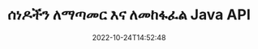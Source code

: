 ---
############################# Static ############################
layout: "product"
date: 2022-10-24T14:52:48
draft: false

product: "Merger"
product_tag: "merger"
platform: "Java"
platform_tag: "java"

############################# Head ############################
head_title: "የጃቫ ሰነድ ውህደት ኤፒአይ | Word Excel PDF XPS EPUB አዋህድ እና አስወግድ"
head_description: "የሰነዶች ውህደት ኤፒአይ ለጃቫ። የፒዲኤፍ፣ ማይክሮሶፍት ዎርድ፣ ኤክሴል፣ የዝግጅት አቀራረቦችን፣ Visio፣ XPS እና EPUB ቅርጸቶችን ያዋህዱ፣ ይከፋፈሉ፣ ይቀያይሩ፣ ይደርዙ እና ይሰርዙ።"

############################# Header ############################
title: "ሰነዶችን ለማጣመር እና ለመከፋፈል Java API"
description: "በጉዞ ላይ ሳሉ ገጾችን፣ ተንሸራታቾችን እና ሥዕላዊ መግለጫዎችን የሚያጣምሩ፣ የሚቀዳደሙ፣ የሚቀያየሩ፣ የሚቆርጡ ወይም የሚሰርዙ ከፍተኛ አፈጻጸም ያላቸው መተግበሪያዎችን ይገንቡ።"
button:
    enable: true

############################# SubMenu ############################
submenu:
    enable: true
    
    left:
        img_alt: "GroupDocs.Merger for Java"
        image: "https://www.groupdocs.cloud/templates/groupdocs/images/product-logos/groupdocs-merger-java.png"
        product: "GroupDocs.Merger"
        platform: "Java"

    middle:
        button:
            # button loop
            - link: "#overview"
              text: "አጠቃላይ እይታ"

            # button loop
            - link: "#features"
              text: "ዋና መለያ ጸባያት"

            # button loop
            - link: "#support"
              text: "ድጋፍ"

            # button loop
            - link: "https://products.groupdocs.app/merger"
              text: "የቀጥታ ማሳያ"

            # button loop
            - link: "https://purchase.groupdocs.com/pricing/merger/java"
              text: "የዋጋ አሰጣጥ"

    right:
        link_download: "https://downloads.groupdocs.com/merger"
        link_learn: "https://docs.groupdocs.com/merger/java/"
        link_buy: "https://purchase.groupdocs.com"

############################# Overview ############################
overview:
    enable: true
    content: |
      የቡድን ሰነዶች.መዋሃድ ለጃቫ ከፍተኛ የመስመር ላይ የንግድ መተግበሪያዎችን በፍጥነት እንዲያዳብሩ ያደርግዎታል። በትንሽ ኮድ የጃቫ አፕሊኬሽኖችዎ አንድ ገጽ ወይም የገጾች ስብስብ ፣ ስላይዶች እና ሥዕላዊ መግለጫዎች ሊዋሃዱ ፣ ሊቀደዱ ፣ ሊወዙ ፣ ሊቆርጡ እና ሊሰርዙ ይችላሉ። የይለፍ ቃል ጥበቃን በመተግበር ወይም በማስወገድ በሚታወቁ እና በማይታወቁ ቅርጸቶች ደህንነታቸው በተጠበቁ ፋይሎች ላይ የማዋሃድ ስራዎች ሊከናወኑ ይችላሉ።  

      
    tabs:
      enable: true
      
      ## TAB ONE ##
      tab_one:
        description: |
          የሚከተለው የGroupDocs.Merger ለጃቫ አጠቃላይ እይታ ነው።
      
        left:
          enable: true
          icon: "fab fa-html5"
          title: "የሰነድ ስራዎች"
          content: |
            * የገጽ ቅደም ተከተል ለውጥ
            * ገጾችን ያስወግዱ ወይም ይሰርዙ
            * ሰነድ ይከፋፍሉ ወይም ይሰብሩ
            * ማናቸውንም ሁለት ገጾች ይቀያይሩ ወይም ያጥፉ
            * ነጠላ ወይም ብዙ ገጾችን ይከርክሙ
            * ብዙ ሰነዶችን ይቀላቀሉ
        
        right:
          enable: true
          icon: "fab fa-html5"
          title: "የደህንነት ስራዎች"
          content: |
            * የሰነድ ደህንነትን ያዋቅሩ
            * የሰነድ ደህንነት ሁኔታን ያረጋግጡ
            * የሰነድ ይለፍ ቃል ያዘጋጁ
            * የሰነድ ይለፍ ቃል ያዘምኑ
            * የሰነድ ይለፍ ቃል ያስወግዱ
      
      ## TAB TWO ##
      tab_two:
        description: |
          GroupDocs.Merger ለጃቫ የሚከተሉትን [የሰነድ ፋይል ቅርጸቶች](https://docs.groupdocs.com/merger/java/supported-document-formats/) ማዋሃድ ይደግፋል።

        left:
          enable: true
          table:
            # table loop
            - title: "ማይክሮሶፍት ኦፊስ"
              content: |
                * ** ቃል፡** DOC፣ DOCX፣ DOCM፣ DOT፣ DOTX፣ DOTM፣ RTF፣ TXT
                * ** Excel:** XLS፣ XLSX፣ XLSM፣ XLSB፣ XLTM፣ XLT፣ XLTM፣ XLTX፣ XLAM፣ SXC፣ የተመን ሉህML
                * **PowerPoint:** PPT፣ PPTX፣ PPS፣ PPSX፣ PPSM፣ POT፣ POTM፣ POTX፣ PPTM
                * **አንድ ማስታወሻ፡** አንድ

        right:
          enable: true
          table:
            # table loop
            - title: "ክፍት ሰነድ እና ሌሎች ቅርጸቶች"
              content: |
                * **የክፍት ሰነድ ቅርጸቶች**፡ ODT፣ OTT፣ ODP፣ OTP፣ ODS
                * ** ቋሚ አቀማመጥ ***: ፒዲኤፍ, XPS
                * ** ምስሎች ***: BMP, PNG, TIFF
                * ** ድር ***: HTML፣ MHT፣ MHTML
                * ** ጽሑፍ ***፡ TXT፣ CSV፣ TSV
                * ** ላቴክስ ***: TEX
                * ** ኢመጽሐፍ ***: EPUB

      ## TAB THREE ##
      tab_three:
        description: |
          GroupDocs.Merger ለጃቫ የሚከተሉትን ኦፕሬቲንግ ሲስተሞች፣ ማዕቀፎች እና የጥቅል አስተዳዳሪዎች ይደግፋል።
        
        left:
          enable: true
          table:
            # table loop
            - icon: "fab fa-windows"
              title: "ስርዓተ ክወናዎች"
              content: |
                * የማይክሮሶፍት ዊንዶውስ ዴስክቶፕ
                * የማይክሮሶፍት ዊንዶውስ አገልጋይ
                * ሊኑክስ
                * ማክኦኤስ

            # table loop
            - icon: "fas fa-code"
              title: "የሚደገፉ Frameworks"
              content: |
                * ጃቫ 7 (1.7)
                * ጃቫ 8 (1.8)
                * ጃቫ 10
                * ጃቫ 11 እና ከዚያ በላይ

        right:
          enable: true
          table:
            # table loop
            - icon: "fas fa-box"
              title: "አውቶማቲክ መሣሪያን ይገንቡ"
              content: |
                * ማቨን

            # table loop
            - icon: "fas fa-tools"
              title: "የልማት አካባቢ"
              content: |
                * NetBeans
                * IntelliJ IDEA
                * ግርዶሽ
                
                

############################# Features ############################
features:
    enable: true
    title: "የቡድን ሰነዶች.መዋሃድ ለጃቫ ባህሪያት"

    feature:
      # feature loop
      - icon: "fas fa-copy"
        content: "የተለያዩ ገጾችን፣ ስላይዶችን እና ንድፎችን ወደ አንድ ፋይል ያዋህዱ"
       
      # feature loop
      - icon: "fas fa-eye"
        content: "ግዙፍ ሰነዶችን መቅደድ እና ወደ ብዙ ትናንሽ ፋይሎች ከፋፍል።"

      # feature loop
      - icon: "fas fa-bolt"
        content: "ገጾችን፣ ስላይዶችን ወይም ሥዕላዊ መግለጫዎችን ያዋህዱ እና እንደገና ያደራጁ"
      
      # feature loop
      - icon: "fas fa-file-powerpoint"
        content: "በሰነድ ውስጥ ሁለት ገጾችን፣ ስላይዶችን ወይም ንድፎችን ተለዋወጡ እና ተለዋወጡ"

      # feature loop
      - icon: "fas fa-code"
        content: "የተወሰኑ ገጾችን፣ ስላይዶችን ወይም ሥዕላዊ መግለጫዎችን በማስወገድ ሰነድ ይቁረጡ እና ይከርክሙ"

      # feature loop
      - icon: "fas fa-cloud"
        content: "ነጠላ ወይም የገጾች፣ ስላይዶች ወይም ሥዕላዊ መግለጫዎችን ይሰርዙ"

      # feature loop
      - icon: "fas fa-remove-format"
        content: "ብዛት ያላቸውን ሰነዶች በቡድን መስፋት እና ማዋሃድ"

      # feature loop
      - icon: "fas fa-comment-slash"
        content: "ሰነዱ በይለፍ ቃል የተጠበቀ ከሆነ በፕሮግራም በጃቫ ውስጥ ያረጋግጡ"

      # feature loop
      - icon: "fas fa-location-arrow"
        content: "የታወቁ እና ያልታወቁ የሰነድ ቅርጸቶችን ይለፍ ቃል ያዘጋጁ፣ ዳግም ያስጀምሩ እና ያስወግዱ"

      # feature loop
      - icon: "fas fa-border-all"
        content: "አንድ የጽሑፍ ፋይል በመስመር ቁጥሮች ለብዙ"

      # feature loop
      - icon: "fas fa-wrench"
        content: "የሰነድ ገጾችን ምስል ውክልና ያግኙ"

      # feature loop
      - icon: "fas fa-columns"
        content: "የተለያዩ ቅርጸቶችን በርካታ ሰነዶችን ወደ ነጠላ ፒዲኤፍ ፋይል ያዋህዱ"

      # feature loop
      - icon: "fas fa-file-word"
        content: "OLE ነገሮችን ወደ ፒዲኤፍ፣ ቃል፣ ኤክሴል፣ ፓወር ፖይንት እና የሰነድ ቅርጸቶች ክፈት"

      # feature loop
      - icon: "fas fa-envelope"
        content: "በፕሮግራም ፋይሎችን ከፒዲኤፍ ሰነድ ጋር ያያይዙ"

      # feature loop
      - icon: "fas fa-print"
        content: "በOLE ነገሮች በኩል ሰነድ ወደ ዲያግራም ያክሉ"

      # feature loop
      - icon: "fas fa-file-archive"
        content: "የተለያዩ የሰነዶች አይነቶች (DOC፣ XLS፣ PPT ወዘተ) ወደ ነጠላ ፒዲኤፍ ፋይል ያዋህዱ"

      # feature loop
      - icon: "fas fa-lock"
        content: "በቀላሉ OLE ነገሮችን ወደ ማይክሮሶፍት ዎርድ፣ ኤክሴል፣ አቀራረብ እና ክፍት ሰነድ ፋይል አይነቶች ያስመጡ"

      # feature loop
      - icon: "fas fa-file-code"
        content: "በ OLE ነገሮች በኩል ሌሎች ሰነዶችን ወደ ዲያግራም ገጽ ያክሉ"

    more_feature:
      # more_feature_loop
      - title: "የሚፈለጉትን ገጾች ከሰነዶች ያስወግዱ"
        content: |
          GroupDocs.Merger ለጃቫ ኤፒአይ የማይፈለጉ ገጾችን ከሰነድዎ እንዲመርጡ እና እንዲሰርዙ ያስችልዎታል።
      
      # more_feature_loop
      - title: "ያልታወቀ የሰነድ ቅርጸት የይለፍ ቃል ያረጋግጡ"
        content: "የአንድ የተወሰነ ሰነድ ቅርጸት የማይታወቅ ቢሆንም፣ GroupDocs.Merger ለጃቫ ካለ የሰነድ ይለፍ ቃል ለመፈተሽ እና ሰርስሮ ለማውጣት ያስችልዎታል።"

      # more_feature_loop
      - title: "በይለፍ ቃል የተጠበቁ የታወቁ ቅርጸቶች ሰነዶችን ይቀላቀሉ"
        content: "GroupDocs.Merger ለጃቫ ኤፒአይ የታወቁ እና ያልታወቁ ቅርጸቶችን የሰነዶች ዝርዝር እንድታገኝ ይፈቅድልሃል።"

############################# Support ############################
support:
    enable: true

############################# Solutions ############################
solutions:
    enable: true
    title: "GroupDocs.Merger የሰነድ ውህደት ኤፒአይዎችን ለሌሎች ታዋቂ የልማት አካባቢዎች ያቀርባል"

    solution:
        # solution loop
        - img_alt: "የቡድን ሰነዶች. ውህደት ለ .NET"
          image: "https://www.groupdocs.cloud/templates/groupdocs/images/product-logos/groupdocs-merger-net.png"
          product: "GroupDocs.Merger"
          platform: ".NET"
          link: "/merger/net/"

############################# Back to top ###############################
back_to_top:
  enable: true
---